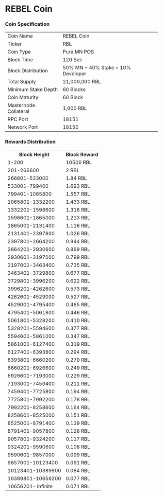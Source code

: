 REBEL Coin
=========================

### Coin Specification


<table>
<tr><td>Coin Name</td><td>REBEL Coin</td></tr>
<tr><td>Ticker</td><td>RBL</td></tr>
<tr><td>Coin Type</td><td>Pure MN POS</td></tr>
<tr><td>Block Time</td><td>120 Sec</td></tr>
<tr><td>Block Distribution</td><td>50% MN + 40% Stake + 10% Developer</td></tr>
<tr><td>Total Supply</td><td>21,000,000 RBL</td></tr>
<tr><td>Minimum Stake Depth</td><td>60 Blocks</td></tr>
<tr><td>Coin Maturity</td><td>60 Block</td></tr>
<tr><td>Masternode Collateral</td><td>1,000 RBL</td></tr>
<tr><td>RPC Port</td><td>18151</td></tr>
<tr><td>Network Port</td><td>18150</td></tr>
</table>



### Rewards Distribution

<table>
<th>Block Height</th><th>Block Reward</th>
<tr><td>1-200</td><td>10500 RBL</td></tr>
<tr><td>201-266600</td><td>2 RBL</td></tr>
<tr><td>266601-533000</td><td>1.84 RBL</td></tr>
<tr><td>533001-799400</td><td>1.693 RBL</td></tr>
<tr><td>799401-1065800</td><td>1.557 RBL</td></tr>
<tr><td>1065801-1332200</td><td>1.433 RBL</td></tr>
<tr><td>1332201-1598600</td><td>1.318 RBL</td></tr>
<tr><td>1598601-1865000</td><td>1.213 RBL</td></tr>
<tr><td>1865001-2131400</td><td>1.116 RBL</td></tr>
<tr><td>2131401-2397800</td><td>1.026 RBL</td></tr>
<tr><td>2397801-2664200</td><td>0.944 RBL</td></tr>
<tr><td>2664201-2930600</td><td>0.869 RBL</td></tr>
<tr><td>2930601-3197000</td><td>0.799 RBL</td></tr>
<tr><td>3197001-3463400</td><td>0.735 RBL</td></tr>
<tr><td>3463401-3729800</td><td>0.677 RBL</td></tr>
<tr><td>3729801-3996200</td><td>0.622 RBL</td></tr>
<tr><td>3996201-4262600</td><td>0.573 RBL</td></tr>
<tr><td>4262601-4529000</td><td>0.527 RBL</td></tr>
<tr><td>4529001-4795400</td><td>0.485 RBL</td></tr>
<tr><td>4795401-5061800</td><td>0.446 RBL</td></tr>
<tr><td>5061801-5328200</td><td>0.410 RBL</td></tr>
<tr><td>5328201-5594600</td><td>0.377 RBL</td></tr>
<tr><td>5594601-5861000</td><td>0.347 RBL</td></tr>
<tr><td>5861001-6127400</td><td>0.319 RBL</td></tr>
<tr><td>6127401-6393800</td><td>0.294 RBL</td></tr>
<tr><td>6393801-6660200</td><td>0.270 RBL</td></tr>
<tr><td>6660201-6926600</td><td>0.249 RBL</td></tr>
<tr><td>6926601-7193000</td><td>0.229 RBL</td></tr>
<tr><td>7193001-7459400</td><td>0.211 RBL</td></tr>
<tr><td>7459401-7725800</td><td>0.194 RBL</td></tr>
<tr><td>7725801-7992200</td><td>0.178 RBL</td></tr>
<tr><td>7992201-8258600</td><td>0.164 RBL</td></tr>
<tr><td>8258601-8525000</td><td>0.151 RBL</td></tr>
<tr><td>8525001-8791400</td><td>0.139 RBL</td></tr>
<tr><td>8791401-9057800</td><td>0.128 RBL</td></tr>
<tr><td>9057801-9324200</td><td>0.117 RBL</td></tr>
<tr><td>9324201-9590600</td><td>0.108 RBL</td></tr>
<tr><td>9590601-9857000</td><td>0.099 RBL</td></tr>
<tr><td>9857001-10123400</td><td>0.091 RBL</td></tr>
<tr><td>10123401-10389800</td><td>0.084 RBL</td></tr>
<tr><td>10389801-10656200</td><td>0.077 RBL</td></tr>
<tr><td>10656201- infinite</td><td>0.071 RBL</td></tr>


</table>
